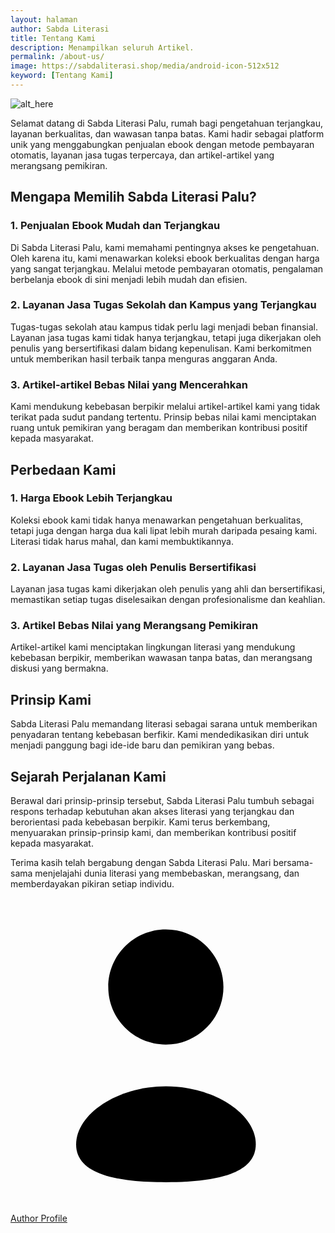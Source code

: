 ```yaml
---
layout: halaman
author: Sabda Literasi
title: Tentang Kami
description: Menampilkan seluruh Artikel.
permalink: /about-us/
image: https://sabdaliterasi.shop/media/android-icon-512x512
keyword: [Tentang Kami]
---
```

<div class='aboutAuthor'>
  <div class='aboutCont'>
    <!--[ Author Profile Picture, Recommended Sizes: 1280&#215;1280px, 720&#215;720px below 30KB for fast loading, use transparent picture ]-->
    <img alt="alt_here" class="noLb" src="{{ site.avatar}}" />
    <!--[ Author Description ]-->
  <p>Selamat datang di Sabda Literasi Palu, rumah bagi pengetahuan terjangkau, layanan berkualitas, dan wawasan tanpa batas. Kami hadir sebagai platform unik yang menggabungkan penjualan ebook dengan metode pembayaran otomatis, layanan jasa tugas terpercaya, dan artikel-artikel yang merangsang pemikiran.</p><h2><strong>Mengapa Memilih Sabda Literasi Palu?</strong></h2><h3><strong>1. Penjualan Ebook Mudah dan Terjangkau</strong></h3><p>Di Sabda Literasi Palu, kami memahami pentingnya akses ke pengetahuan. Oleh karena itu, kami menawarkan koleksi ebook berkualitas dengan harga yang sangat terjangkau. Melalui metode pembayaran otomatis, pengalaman berbelanja ebook di sini menjadi lebih mudah dan efisien.</p><h3><strong>2. Layanan Jasa Tugas Sekolah dan Kampus yang Terjangkau</strong></h3><p> Tugas-tugas sekolah atau kampus tidak perlu lagi menjadi beban finansial. Layanan jasa tugas kami tidak hanya terjangkau, tetapi juga dikerjakan oleh penulis yang bersertifikasi dalam bidang kepenulisan. Kami berkomitmen untuk memberikan hasil terbaik tanpa menguras anggaran Anda.</p><h3><strong>3. Artikel-artikel Bebas Nilai yang Mencerahkan</strong></h3><p>Kami mendukung kebebasan berpikir melalui artikel-artikel kami yang tidak terikat pada sudut pandang tertentu. Prinsip bebas nilai kami menciptakan ruang untuk pemikiran yang beragam dan memberikan kontribusi positif kepada masyarakat.</p><h2><strong>Perbedaan Kami</strong></h2><h3><strong>1. Harga Ebook Lebih Terjangkau</strong></h3><p> Koleksi ebook kami tidak hanya menawarkan pengetahuan berkualitas, tetapi juga dengan harga dua kali lipat lebih murah daripada pesaing kami. Literasi tidak harus mahal, dan kami membuktikannya.</p><h3><strong>2. Layanan Jasa Tugas oleh Penulis Bersertifikasi</strong></h3><p>Layanan jasa tugas kami dikerjakan oleh penulis yang ahli dan bersertifikasi, memastikan setiap tugas diselesaikan dengan profesionalisme dan keahlian.</p><h3><strong>3. Artikel Bebas Nilai yang Merangsang Pemikiran</strong></h3><p>Artikel-artikel kami menciptakan lingkungan literasi yang mendukung kebebasan berpikir, memberikan wawasan tanpa batas, dan merangsang diskusi yang bermakna.</p><h2><strong>Prinsip Kami</strong></h2><p>Sabda Literasi Palu memandang literasi sebagai sarana untuk memberikan penyadaran tentang kebebasan berfikir. Kami mendedikasikan diri untuk menjadi panggung bagi ide-ide baru dan pemikiran yang bebas.</p><h2><strong>Sejarah Perjalanan Kami</strong></h2><p>Berawal dari prinsip-prinsip tersebut, Sabda Literasi Palu tumbuh sebagai respons terhadap kebutuhan akan akses literasi yang terjangkau dan berorientasi pada kebebasan berpikir. Kami terus berkembang, menyuarakan prinsip-prinsip kami, dan memberikan kontribusi positif kepada masyarakat.</p><p>Terima kasih telah bergabung dengan Sabda Literasi Palu. Mari bersama-sama menjelajahi dunia literasi yang membebaskan, merangsang, dan memberdayakan pikiran setiap individu.</p>
    <div class='athrBtn'>
      <a class='button' href='/' target='_blank'>
        <!--[ Button SVG ]-->
        <svg class='line' viewBox='0 0 24 24'><g transform='translate(5.000000, 2.400000)'><path d='M6.84454545,19.261909 C3.15272727,19.261909 -8.52651283e-14,18.6874153 -8.52651283e-14,16.3866334 C-8.52651283e-14,14.0858516 3.13272727,11.961909 6.84454545,11.961909 C10.5363636,11.961909 13.6890909,14.0652671 13.6890909,16.366049 C13.6890909,18.6658952 10.5563636,19.261909 6.84454545,19.261909 Z'/><path d='M6.83729838,8.77363636 C9.26002565,8.77363636 11.223662,6.81 11.223662,4.38727273 C11.223662,1.96454545 9.26002565,-1.0658141e-14 6.83729838,-1.0658141e-14 C4.41457111,-1.0658141e-14 2.45,1.96454545 2.45,4.38727273 C2.44184383,6.80181818 4.39184383,8.76545455 6.80638929,8.77363636 C6.81729838,8.77363636 6.82729838,8.77363636 6.83729838,8.77363636 Z'/></g></svg>
        <!--[ Button Text ]-->
        Author Profile
      </a>
    </div>
  </div>
</div>
